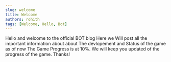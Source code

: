 ```yaml
---
slug: welcome
title: Welcome
authors: rohith
tags: [Welcome, Hello, Bot]
---
```


Hello and welcome to the official BOT blog Here we Will post all the important information about about The devlopement and Status of the game as of now The Game Progress is at 10%. We will keep you updated of the progress of the game. Thanks!
